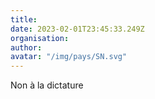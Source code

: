 ```yaml
---
title: 
date: 2023-02-01T23:45:33.249Z
organisation: 
author: 
avatar: "/img/pays/SN.svg"
---
```


Non à la dictature